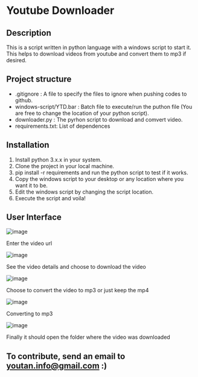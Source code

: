 # Youtube Downloader

## Description

This is a script written in python language with a windows script to start it. 
This helps to download videos from youtube and convert them to mp3 if desired.

## Project structure
- .gitignore : A file to specify the files to ignore when pushing codes to github.
- windows-script/YTD.bar : Batch file to execute/run the puthon file (You are free to change the location of your python script).
- downloader.py : The pyrhon script to download and comvert video.
- requirements.txt: List of dependences

## Installation
1. Install python 3.x.x in your system.
2. Clone the project in your local machine.
3. pip install -r requirements and run the python script to test if it works.
4. Copy the windows script to your desktop or any location where you want it to be.
5. Edit the windows script by changing the script location.
6. Execute the script and voila! 

## User Interface 

![image](https://user-images.githubusercontent.com/51715986/172547708-42edd889-79a2-499b-a0d2-6e47d5bccd9c.png)

Enter the video url

![image](https://user-images.githubusercontent.com/51715986/172548163-09bf7a5f-d129-461b-ba3b-e294a0f52621.png)

See the video details and choose to download the video

![image](https://user-images.githubusercontent.com/51715986/172548304-672e24f6-a815-402e-a348-4dd6124ac63b.png)

Choose to convert the video to mp3 or just keep the mp4 

![image](https://user-images.githubusercontent.com/51715986/172548499-10acbfad-70fb-47f2-a230-5936db0d4639.png)

Converting to mp3

![image](https://user-images.githubusercontent.com/51715986/172548622-123a0d5a-9490-445f-8fb0-77e0a72c1116.png)

Finally it should open the folder where the video was downloaded

## To contribute, send an email to youtan.info@gmail.com :)



